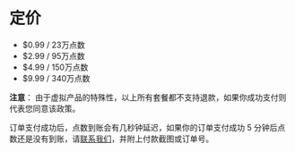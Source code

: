 # 定价

* $0.99 / 23万点数
* $2.99 / 95万点数
* $4.99 / 150万点数
* $9.99 / 340万点数

**注意**： 由于虚拟产品的特殊性，以上所有套餐都不支持退款，如果你成功支付则代表您同意该政策。

订单支付成功后，点数到账会有几秒钟延迟，如果你的订单支付成功 5 分钟后点数还是没有到账，请[联系我们](mailto:jw@jw1.dev)，并附上付款截图或订单号。

